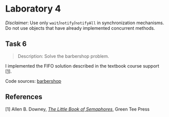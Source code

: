 # Laboratory 4

*Disclaimer*: Use only `wait`/`notify`/`notifyAll` in synchronization mechanisms. Do not use objects that have already implemented concurrent methods.

## Task 6

> Description: Solve the barbershop problem.

I implemented the FIFO solution described in the textbook course support [[1]](#1).

Code sources: [barbershop](./barbershop/)

## References

<a id="1">[1]</a> 
Allen B. Downey, [*The Little Book of Semaphores*](https://www.greenteapress.com/semaphores/),
Green Tee Press